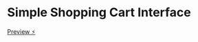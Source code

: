 # Simple Shopping Cart Interface

[Preview ⚡️](https://stackblitz.com/edit/stackblitz-starters-7a8cmt?embed=1&file=script.js&theme=dark&view=preview)
